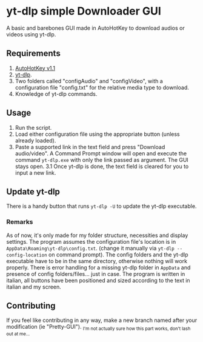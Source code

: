 # yt-dlp simple Downloader GUI
A basic and barebones GUI made in AutoHotKey to download audios or videos using yt-dlp.

## Requirements
1. [AutoHotKey v1.1](https://www.autohotkey.com/)
2. [yt-dlp](https://github.com/yt-dlp/yt-dlp/releases).
3. Two folders called "configAudio" and "configVideo", with a configuration file "config.txt" for the relative media type to download.
4. Knowledge of yt-dlp commands.

## Usage
1. Run the script.
2. Load either configuration file using the appropriate button (unless already loaded).
3. Paste a supported link in the text field and press "Download audio/video". A Command Prompt window will open and execute the command `yt-dlp.exe` with only the link passed as argument. The GUI stays open.
   3.1 Once yt-dlp is done, the text field is cleared for you to input a new link.

## Update yt-dlp
There is a handy button that runs `yt-dlp -U` to update the yt-dlp executable.

### Remarks
As of now, it's only made for my folder structure, necessities and display settings.
The program assumes the configuration file's location is in `AppData\Roaming\yt-dlp\config.txt`. (change it manually via `yt-dlp --config-location` on command prompt).
The config folders and the yt-dlp executable have to be in the same directory, otherwise nothing will work properly.
There is error handling for a missing yt-dlp folder in `AppData` and presence of config folders/files... just in case.
The program is written in italian, all buttons have been positioned and sized according to the text in italian and my screen.

## Contributing
If you feel like contributing in any way, make a new branch named after your modification (ie "Pretty-GUI"). <sub>I'm not actually sure how this part works, don't lash out at me...</sub>
